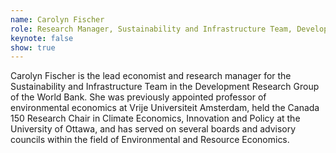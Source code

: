 ```yaml
---
name: Carolyn Fischer
role: Research Manager, Sustainability and Infrastructure Team, Development Research Group, World Bank
keynote: false
show: true
---
```


Carolyn Fischer is the lead economist and research manager for the Sustainability and Infrastructure Team in the Development Research Group of the World Bank. She was previously appointed professor of environmental economics at Vrije Universiteit Amsterdam, held the Canada 150 Research Chair in Climate Economics, Innovation and Policy at the University of Ottawa, and has served on several boards and advisory councils within the field of Environmental and Resource Economics. 
